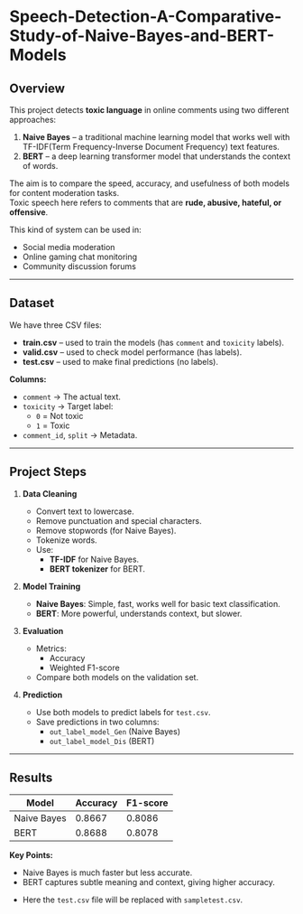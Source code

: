 # Speech-Detection-A-Comparative-Study-of-Naive-Bayes-and-BERT-Models

##  Overview
This project detects **toxic language** in online comments using two different approaches:
1. **Naive Bayes** – a traditional machine learning model that works well with TF-IDF(Term Frequency-Inverse Document Frequency) text features.
2. **BERT** – a deep learning transformer model that understands the context of words.

The aim is to compare the speed, accuracy, and usefulness of both models for content moderation tasks.  
Toxic speech here refers to comments that are **rude, abusive, hateful, or offensive**.  

This kind of system can be used in:
- Social media moderation
- Online gaming chat monitoring
- Community discussion forums

---

## Dataset
We have three CSV files:
- **train.csv** – used to train the models (has `comment` and `toxicity` labels).
- **valid.csv** – used to check model performance (has labels).
- **test.csv** – used to make final predictions (no labels).

**Columns:**
- `comment` → The actual text.
- `toxicity` → Target label:
  - `0` = Not toxic
  - `1` = Toxic
- `comment_id`, `split` → Metadata.

---

##  Project Steps
1. **Data Cleaning**
   - Convert text to lowercase.
   - Remove punctuation and special characters.
   - Remove stopwords (for Naive Bayes).
   - Tokenize words.
   - Use:
     - **TF-IDF** for Naive Bayes.
     - **BERT tokenizer** for BERT.

2. **Model Training**
   - **Naive Bayes**: Simple, fast, works well for basic text classification.
   - **BERT**: More powerful, understands context, but slower.

3. **Evaluation**
   - Metrics:
     - Accuracy
     - Weighted F1-score
   - Compare both models on the validation set.

4. **Prediction**
   - Use both models to predict labels for `test.csv`.
   - Save predictions in two columns:
     - `out_label_model_Gen` (Naive Bayes)
     - `out_label_model_Dis` (BERT)

---

## Results
| Model        | Accuracy | F1-score   |
|--------------|----------|------------|
| Naive Bayes  | 0.8667   | 0.8086     |
| BERT         | 0.8688   | 0.8078     |

**Key Points:**
- Naive Bayes is much faster but less accurate.
- BERT captures subtle meaning and context, giving higher accuracy.

* Here the `test.csv` file will be replaced with `sampletest.csv`. 
